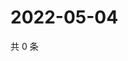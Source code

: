 # 2022-05-04

共 0 条

<!-- BEGIN WEIBO -->
<!-- 最后更新时间 Wed May 04 2022 02:16:03 GMT+0800 (China Standard Time) -->

<!-- END WEIBO -->
